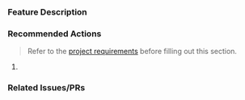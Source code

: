 ### Feature Description

### Recommended Actions
>Refer to the [project requirements](https://github.com/TeamCharles/bangazon-inc/blob/master/projects/INITIAL_BANGAZON_SITE.md#requirements) before filling out this section.

1.

### Related Issues/PRs
